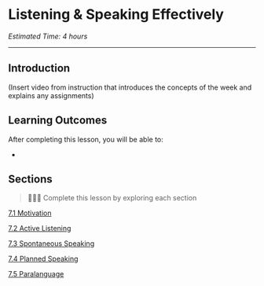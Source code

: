 # Listening & Speaking Effectively

*Estimated Time: 4 hours*

---
## Introduction
(Insert video from instruction that introduces the concepts of the week and explains any assignments)


## Learning Outcomes

After completing this lesson, you will be able to:

- 

## Sections

> 👩🏿‍🏫 Complete this lesson by exploring each section

[7.1 Motivation](/communicating-for-success/listening-and-speaking-effectively/motivation.md)

[7.2 Active Listening](/communicating-for-success/listening-and-speaking-effectively/active-listening.md)
  
[7.3 Spontaneous Speaking](/communicating-for-success/listening-and-speaking-effectively/spontaneous-speaking.md)
  
[7.4 Planned Speaking](/communicating-for-success/listening-and-speaking-effectively/planned-speaking.md)
  
[7.5 Paralanguage](/communicating-for-success/listening-and-speaking-effectively/paralanguage.md)
